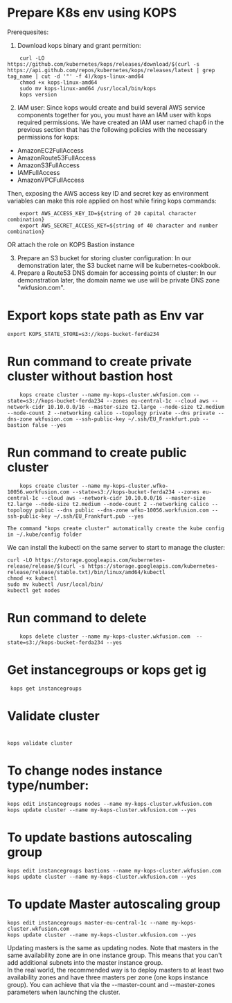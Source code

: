 # Prepare K8s env using KOPS

Prerequesites:
1) Download kops binary and grant permition:
```
    curl -LO https://github.com/kubernetes/kops/releases/download/$(curl -s https://api.github.com/repos/kubernetes/kops/releases/latest | grep tag_name | cut -d '"' -f 4)/kops-linux-amd64
    chmod +x kops-linux-amd64
    sudo mv kops-linux-amd64 /usr/local/bin/kops
    kops version
```

2) IAM user: Since kops would create and build several AWS service components together for you, you must have an IAM user with kops required permissions. We have created an IAM user named chap6 in the previous section that has the following policies with the necessary permissions for kops:

- AmazonEC2FullAccess 
- AmazonRoute53FullAccess 
- AmazonS3FullAccess 
- IAMFullAccess 
- AmazonVPCFullAccess

Then, exposing the AWS access key ID and secret key as environment variables can make this role applied on host while firing kops commands:
```
    export AWS_ACCESS_KEY_ID=${string of 20 capital character combination}
    export AWS_SECRET_ACCESS_KEY=${string of 40 character and number combination}
```
OR attach the role on KOPS Bastion instance

3) Prepare an S3 bucket for storing cluster configuration: In our demonstration later, the S3 bucket name will be kubernetes-cookbook.
4) Prepare a Route53 DNS domain for accessing points of cluster: In our demonstration later, the domain name we use will be  private DNS zone "wkfusion.com".


# Export kops state path as Env var
```
export KOPS_STATE_STORE=s3://kops-bucket-ferda234
```

# Run command to create private cluster without bastion host
```
    kops create cluster --name my-kops-cluster.wkfusion.com --state=s3://kops-bucket-ferda234 --zones eu-central-1c --cloud aws --network-cidr 10.10.0.0/16 --master-size t2.large --node-size t2.medium --node-count 2 --networking calico --topology private --dns private --dns-zone wkfusion.com --ssh-public-key ~/.ssh/EU_Frankfurt.pub --bastion false --yes
```

# Run command to create public cluster
```
    kops create cluster --name my-kops-cluster.wfko-10056.workfusion.com --state=s3://kops-bucket-ferda234 --zones eu-central-1c --cloud aws --network-cidr 10.10.0.0/16 --master-size t2.large --node-size t2.medium --node-count 2 --networking calico --topology public --dns public --dns-zone wfko-10056.workfusion.com --ssh-public-key ~/.ssh/EU_Frankfurt.pub --yes
```

`The command "kops create cluster" automatically create the kube config in ~/.kube/config folder`

We can install the kubectl on the same server to start to manage the cluster:
```
curl -LO https://storage.googleapis.com/kubernetes-release/release/$(curl -s https://storage.googleapis.com/kubernetes-release/release/stable.txt)/bin/linux/amd64/kubectl
chmod +x kubectl
sudo mv kubectl /usr/local/bin/
kubectl get nodes
```


# Run command to delete
```
    kops delete cluster --name my-kops-cluster.wkfusion.com  --state=s3://kops-bucket-ferda234 --yes
```

# Get instancegroups or kops get ig
```
 kops get instancegroups
 ```

# Validate cluster
 #
 ```
 kops validate cluster
```
# To change nodes instance type/number:
```
kops edit instancegroups nodes --name my-kops-cluster.wkfusion.com
kops update cluster --name my-kops-cluster.wkfusion.com --yes
```

# To update bastions autoscaling group
```
kops edit instancegroups bastions --name my-kops-cluster.wkfusion.com
kops update cluster --name my-kops-cluster.wkfusion.com --yes
```

# To update Master autoscaling group
```
kops edit instancegroups master-eu-central-1c --name my-kops-cluster.wkfusion.com
kops update cluster --name my-kops-cluster.wkfusion.com --yes
```
Updating masters is the same as updating nodes. Note that masters in the same availability zone are in one instance group. This means that you can't add additional subnets into the master instance group.<br>
In the real world, the recommended way is to deploy masters to at least two availability zones and have three masters per zone (one kops instance group). You can achieve that via the --master-count and --master-zones parameters when launching the cluster.


